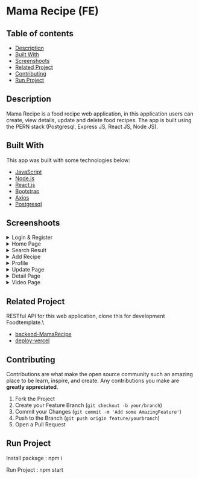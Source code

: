 <h1>Mama Recipe (FE)</h1>

## Table of contents

- [Description](#Description)
- [Built With](#built-with)
- [Screenshoots](#screenshoots)
- [Related Project](#related-project)
- [Contributing](#contributing)
- [Run Project](#run-project)

## Description

Mama Recipe is a food recipe web application, in this application users can create, view details, update and delete food recipes. The app is built using the PERN stack (Postgresql, Express JS, React JS, Node JS).

## Built With

This app was built with some technologies below:

- [JavaScript](https://www.javascript.com/)
- [Node.js](https://nodejs.org/en/)
- [React.js](https://reactjs.org/)
- [Bootstrap](https://getbootstrap.com/)
- [Axios](https://axios-http.com/)
- [Postgresql](https://www.postgresql.org/)

## Screenshoots

<details>
  <summary>
    Login & Register
  </summary>
<img src="/src/assets/screenshoots/Login.png" alt="Login Page" />
<img src="/src/assets/screenshoots/Register.png" alt="Register Page" />
</details>

<details>
  <summary>
    Home Page
  </summary>
<img src="/src/assets/screenshoots/Landing Page.png" alt="Home" />
</details>

<details>
  <summary>
   Search Result
  </summary>
<img src="/src/assets/screenshoots/Search.png" alt="Search" />
</details>

<details>
  <summary>
   Add Recipe
  </summary>
<img src="/src/assets/screenshoots/Add Recipe.png" alt="Add Recipe" />
</details>

<details>
  <summary>
    Profile
  </summary>
<img src="/src/assets/screenshoots/Profile.png" alt="Profile" />
</details>

<details>
  <summary>
   Update Page
  </summary>
<img src="/src/assets/screenshoots/Update Profile.png" alt="update" />
</details>

<details>
  <summary>
   Detail Page
  </summary>
<img src="/src/assets/screenshoots/Detail Page.png" alt="detail" />
</details>

<details>
  <summary>
  Video Page
  </summary>
<img src="/src/assets/screenshoots/Video Page.png" alt="update" />
</details>

## Related Project

RESTful API for this web application, clone this for development Foodtemplate.\

- [backend-MamaRecipe](https://github.com/rezafauzanakbar/food_recipes)
- [deploy-vercel](https://food-recipe-bice-alpha.vercel.app/)

## Contributing

Contributions are what make the open source community such an amazing place to be learn, inspire, and create. Any contributions you make are **greatly appreciated**.

1. Fork the Project
2. Create your Feature Branch (`git checkout -b your/branch`)
3. Commit your Changes (`git commit -m 'Add some AmazingFeature'`)
4. Push to the Branch (`git push origin feature/yourbranch`)
5. Open a Pull Request

## Run Project

Install package : npm i

Run Project : npm start
